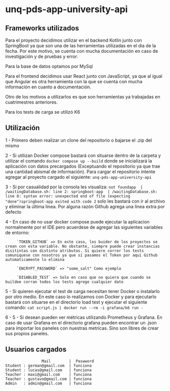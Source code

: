 # unq-pds-app-university-api

## Frameworks utilizados
Para el proyecto decidimos utilizar en el backend Kotlin junto con SpringBoot ya que son una de las herramientas utilizadas en el dia de la fecha.
Por este motivo, se cuenta con mucha documentación en caso de investigación y de pruebas y error. 

Para la base de datos optamos por MySql

Para el frontend decidimos usar React junto con JavaScript, ya que al igual que Angular es otra herramienta con la que se cuenta con mucha información en cuanto a documentación.

Otro de los motivos a utilizarlos es que son herramientas ya trabajadas en cuatrimestres anteriores.

Para los tests de carga se utilizó K6



## Utilización
 1 - Primero deben realizar un clone del repositorio o bajarse el .zip del mismo


 2 - Si utilizan Docker compose bastará con situarse dentro de la carpeta y utilizar el comando  `docker compose up --build`
        donde se inicializará la aplicación con datos precargados (Exceptuando el repositorio ya que trae una cantidad abismal de información).
        Para cargar el repositorio intente agregar al proyecto cargado el siguiente: `unq-pds-app-university-api`


 3 - Si por casualidad por la consola les visualiza: 
         `not foundapp  | /waitingDatabase.sh: line 2: springboot-app  | /waitingDatabase.sh: line 8: syntax error: unexpected end of file (expecting "done")springboot-app exited with code 2` solo les bastará con ir al archivo y eliminar la última linea.
        Por alguna razón Github agrega una linea extra por defecto


 4 - En caso de no usar docker compose puede ejecutar la aplicacion normalmente por el IDE pero acuerdese de agregar las siguientes variables de entorno:

         `TOKEN_GITHUB` => En este caso, los buider de los proyectos se crean con esta variable. No obstante, siempre puede crear instancias disitintas con distinto atributos. Si quiere correr los tests comuniquese con nosotros ya que sí pasamos el Token por aqui Github automaticamente lo elimina

         `ENCRYPT_PASSWORD` => "some_salt" Como ejemplo
         
         `DISABLED_TEST` => Solo en caso que no quiera que cuando se buildee corran todos los tests agrege cualquier dato

5 - Si quieren ejecutar el test de carga necesitan tener Docker o instalarlo por otro medio. En este caso lo realizamos con Docker y para ejecutarlo bastará con situarse en el directorio load test y ejecutar el siguiente comando: 
         `cat script.js | docker run --rm -i grafana/k6 run -`

6 - 5 - Si desean pueden ver métricas utilizando Prometheus y Grafana. En caso de usar Grafana en el directorio grafana pueden encontrar un .json para importar los paneles con nuestras metricas. Sino son libres de crear sus propios paneles.


## Usuarios cargados
                    Mail        |  Paswword
    Student : german@gmail.com  | funciona
    Student : lucas@gmail.com   | funciona
    Teacher : maxi@gmail.com    | funciona
    Teacher : gustavo@gmail.com | funciona
    Admin   : admin@gmail.com   | funciona